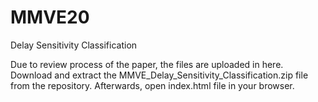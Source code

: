 # MMVE20
Delay Sensitivity Classification

Due to review process of the paper, the files are uploaded in here. Download and extract the MMVE_Delay_Sensitivity_Classification.zip file from the repository. Afterwards, open index.html file in your browser.
